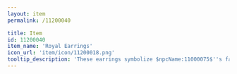 ```yaml
---
layout: item
permalink: /11200040

title: Item
id: 11200040
item_name: 'Royal Earrings'
icon_url: 'item/icon/11200018.png'
tooltip_description: 'These earrings symbolize $npcName:11000075$''s faith in you.'
---
```

